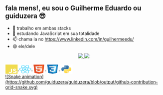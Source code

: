 ## fala  mens!, eu sou o Guilherme Eduardo ou guiduzera 😎

- 🔭 trabalho em ambas stacks
- 🌱 estudando JavaScript em sua totalidade
- 📫 chama la no https://www.linkedin.com/in/guilhermeedu/
- 😄 ele/dele


<div align="center">
  <a href="https://github.com/guiduzera">
  <img height="180em" src="https://github-readme-stats.vercel.app/api?username=guiduzera&show_icons=true&theme=dark&include_all_commits=true&count_private=true"/>
  <img height="180em" src="https://github-readme-stats.vercel.app/api/top-langs/?username=guiduzera&layout=compact&langs_count=7&theme=dark"/>
</div>

<div style="display: inline_block"><br>
  <img align="center" alt="guidu-Js" height="30" width="40" src="https://raw.githubusercontent.com/devicons/devicon/master/icons/javascript/javascript-plain.svg">
  <img align="center" alt="guidu-React" height="30" width="40" src="https://raw.githubusercontent.com/devicons/devicon/master/icons/react/react-original.svg">
  <img align="center" alt="guidu-HTML" height="30" width="40" src="https://raw.githubusercontent.com/devicons/devicon/master/icons/html5/html5-original.svg">
  <img align="center" alt="guidu-CSS" height="30" width="40" src="https://raw.githubusercontent.com/devicons/devicon/master/icons/css3/css3-original.svg">
  <img align="center" alt="guidu-Python" height="30" width="40" src="https://raw.githubusercontent.com/devicons/devicon/master/icons/python/python-original.svg">
</div>
![Snake animation](https://github.com/guiduzera/guiduzera/blob/output/github-contribution-grid-snake.svg)
  
  ##

